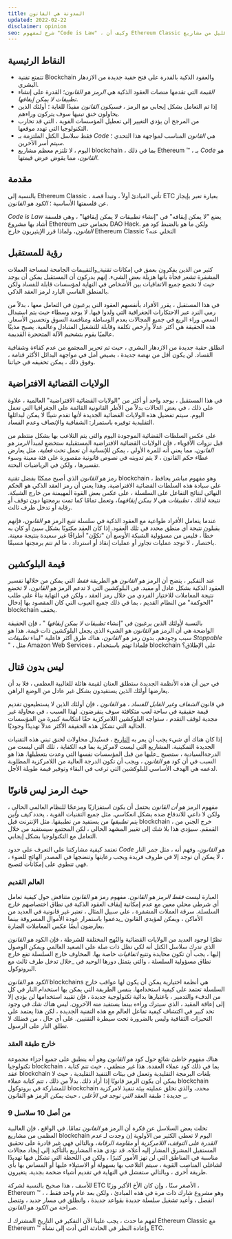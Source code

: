 ```yaml
---
title: المدونة هي القانون
updated: 2022-02-22
disclaimer: opinion
seo: شرح لمفهوم "Code is Law" ، وكيف أن Ethereum Classic هي واحدة من عدد قليل من مشاريع blockchain التي تسمح لهذا المستقبل المشرق بالظهور.
---
```


## النقاط الرئيسية

- تتمتع تقنية Blockchain والعقود الذكية بالقدرة على فتح حقبة جديدة من الازدهار البشري.
- _القيمة_ التي تقدمها منصات العقود الذكية هي _الرمز هو القانون_؛ القدرة على إنشاء _تطبيقات لا يمكن إيقافها_.
- إذا تم التعامل بشكل إيجابي مع الرمز _، فسيكون القانون_ مفيدًا للغاية ؛ أولئك الذين يحاولون خنق تبنيها سوف يتركون وراءهم.
- من المرجح أن يؤدي التغيير إلى تعطيل المؤسسات القوية ، التي قد تحارب التكنولوجيا التي تهدد موقعها.
- فقط سلاسل الكتل الملتزمة بـ _Code هي القانون_ المناسب لمواجهة هذا التحدي ؛ سيتم أسر الآخرين.
- اليوم ، لا تلتزم معظم مشاريع blockchain ، بما في ذلك Ethereum ™ ، بـ _Code هو القانون_، مما يقوض عرض قيمتها.

## مقدمة

بالنسبة إلى Ethereum Classic ، تأتي المبادئ أولاً ، وتبدأ قصة ETC بعبارة تعبر بإيجاز عن فلسفتها الأساسية ؛ _الكود هو القانون_.

_Code is Law_ يضع "لا يمكن إيقافه" في "إنشاء تطبيقات لا يمكن إيقافها" ، وهي فلسفة أشاد بها مشروع Ethereum بحماس حتى DAO Hack. ولكن ما هو بالضبط كود _هو القانون_، ولماذا قرر الإيثيريون خارج Ethereum Classic التخلي عنه؟

## رؤية للمستقبل

كثير من الذين يفكرون بعمق في إمكانات تقنية_والتقييمات الجامحة لمساحة العملات المشفرة تشعر فجأة بأنها هزيلة بعض الشيء. إنهم يدركون أن المستقبل يمكن أن يوجد حيث لا تخضع جميع الاتفاقيات بين الأشخاص في النهاية لمؤسسات قابلة للفساد ولكن بالمنطق القاسي البارد لرمز العقد الذكي.

في هذا المستقبل ، يقرر الأفراد بأنفسهم العقود التي يرغبون في التعامل معها ، بدلاً من رمي النرد عبر الاحتكارات الجغرافية التي ولدوا فيها. لا يوجد وسطاء حيث يتم استبدال السعي وراء الريع في جميع المجالات بعدم الوساطة ومنافسة السوق وتحسين الأسعار. هذه الحقيقة هي أكثر عدلاً وأرخص تكلفة وقابلة للتشغيل المتبادل وعالمية. يصبح مذيبًا عالميًا يقوم بتشحيم الآلة المتحجرة القديمة.

انطلق حقبة جديدة من الازدهار البشري ، حيث تم تحرير المجتمع من عدم كفاءة وشفافية الفساد. لن يكون أقل من نهضة جديدة ، بصيص أمل في مواجهة البدائل الأكثر قتامة ، وفوق ذلك ، يمكن تحقيقه في حياتنا.

## الولايات القضائية الافتراضية

في هذا المستقبل ، يوجد واحد أو أكثر من "الولايات القضائية الافتراضية" العالمية ، علاوة على ذلك ، في بعض الحالات بدلاً من الأطر القانونية القائمة على الجغرافيا التي تعمل اليوم. سيتم تفضيل هذه الولايات القضائية الجديدة لأنها تقدم شيئًا لا يمكن لبدائلها التقليدية توفيره باستمرار: الشفافية والإنصاف وعدم الفساد.

على عكس السلطات القضائية الموجودة اليوم والتي يتم التلاعب بها بشكل منتظم من قبل نزوات الأقوياء ، فإن الولايات القضائية الافتراضية المستقبلية ستخضع لمبدأ _الرمز هو القانون_، مما يعني أنه للمرة الأولى ، يمكن للإنسانية أن تعمل تحت _فعلية_، مثل يعارض غطاء حكم القانون ، لا يتم تدوينه في نصوص قانونية مقصورة على فئة معينة وسوء تفسيرها ، ولكن في الرياضيات البحتة.

رمز _هو القانون_ الذي أصبح ممكنًا بفضل تقنية blockchain ، وهو مفهوم مباشر يحافظ على سيادة هذه السلطات القضائية الافتراضية. وهذا يعني أن رمز العقد الذكي هو الحكم النهائي لنتائج التفاعل على السلسلة ، على عكس بعض القوة المهيمنة من خارج الشبكة. نتيجة لذلك ، _تطبيقات_ هي _لا يمكن إيقافهما_، وتعمل تمامًا كما تمت برمجتها دون توقف أو رقابة أو تدخل طرف ثالث.

عندما يتعامل الأفراد طواعية مع العقود الذكية في سلسلة تتبع الرمز _هو القانون_، فإنهم يقبلون نتيجة أي منطق محدد في تلك العقود. إذا كان العقد مكتوبًا بشكل سيئ أو كان به خطأ ، فليس من مسؤولية الشبكة الأوسع أن "تكوِّن" أطرافًا غير سعيدة بنتيجة معينة. باختصار ، لا توجد عمليات تجاوز أو عمليات إنقاذ أو استرداد ، ما لم تتم برمجتها مسبقًا.

## قيمة البلوكشين

عند التفكير ، يتضح أن الرمز _هو القانون_ هو الطريقة _فقط_ التي يمكن من خلالها تفسير العقود الذكية بشكل عادل أو مفيد. في البلوكشين التي لا تدعم الرمز _هو القانون_، لا تخضع نتيجة المعاملات للاختيار الفردي من خلال رمز العقد ، ولكن في النهاية بناءً على طلب "الحوكمة" من النظام القديم ، بما في ذلك جميع العيوب التي كان المقصود بها إدخال blockchain يخفف.

بالنسبة لأولئك الذين يرغبون في "إنشاء _تطبيقات لا يمكن إيقافها_ " ، فإن الحقيقة الواضحة هي أن الرمز _هو القانون_ هو الشيء الذي يجعل البلوكشين ذات قيمة. هذا هو سبب وجودهم. بدون رمز _هو القانون_، هناك طرق أكثر فاعلية "لبناء _تطبيقات Stoppable_ " ، مثل Amazon Web Services ، فلماذا تهتم باستخدام blockchain على الإطلاق؟

## ليس بدون قتال

في حين أن هذه الأنظمة الجديدة ستطلق العنان لقيمة هائلة للغالبية العظمى ، فلا بد أن يعارضها أولئك الذين يستفيدون بشكل غير عادل من الوضع الراهن.

في قانون _الشفاف وغير القابل للفساد ، هو القانون_ ، فإن أولئك الذين لا يستطيعون تقديم قيمة حقيقية في ساحة لعب متكافئة سوف ينقرضون. لهذا السبب ، في محاولة غير مجدية لوقف التقدم ، ستواجه البلوكشين اللامركزية حقًا انتكاسة كبيرة من المؤسسات الحالية التي تشكل هذه الحقيقة الأكثر عدلاً تهديدًا وجوديًا.

إذا كان هناك أي شيء يجب أن يمر به [التاريخ](https://www.eff.org/wp/riaa-v-people-five-years-later) ، فستُبذل محاولات لخنق تبني هذه التقنيات الجديدة التمكينية. المشاريع التي ليست لامركزية بما فيه الكفاية ، تلك التي ليست من الدرجةالسيادية ، ستصبح _عليها من قبل المؤسسات نفسها التي وعدت بتعطيلها. هذا هو السبب في أن كود _هو القانون_ ، ويجب أن تكون الدرجة العالية من اللامركزية المطلوبة لدعمه هي الهدف الأساسي للبلوكشين التي ترغب في البقاء وتوفير قيمة طويلة الأجل.

## حيث الرمز ليس قانونًا

مفهوم الرمز _هو أن القانون_ يحتمل أن يكون استفزازيًا ومزعجًا للنظام العالمي الحالي ، ولكن لا داعي للاندفاع ضده بشكل انعكاسي. مثل جميع التقنيات القوية ، يحدد _كيف وأين يتم تطبيقها_ من يستفيد من تطبيقها. مثل الإنترنت قبل blockchain ، خرج الجني من القمقم. سيؤدي هذا بلا شك إلى تغيير المشهد الحالي ، لكن المجتمع سيستفيد من خلال التعامل مع التكنولوجيا بشكل إيجابي.

تعتمد كيفية مشاركتنا على التعرف على حدود _Code هو القانون_، وفهم أنه ، مثل جمر النار ، لا يمكن أن توجد إلا في ظروف فريدة ويجب رعايتها وتنضجها في المصدر الهائج للضوء ، فهي تنطوي على إمكانات لتصبح.

### العالم القديم

العبارة ليست _فقط الرمز هو القانون_. مفهوم رمز _هو القانون_ متناقض حول كيفية تعامل أي شرطي محلي معين مع عدم إمكانية إيقاف العقود الذكية في نطاق اختصاصهم خارج السلسلة. سرقة العملات المشفرة ، على سبيل المثال ، تعتبر غير قانونية في العديد من الأماكن ، ويمكن لمؤيدي القانون _يدعموا باستمرار عودة الأموال المسروقة بينما يعارضون أيضًا عكس المعاملات الضارة.

نظرًا لوجود العديد من الولايات القضائية والنُهج المختلفة للشرطة ، فإن الكود *هو القانون* الذي تدرك سلاسل الكتل أنه لكي تظل ذات صلة على الصعيد العالمي ويمكن الوصول إليها ، يجب أن تكون محايدة وتتبع *اتفاقيات* خاصة بها. المخاوف خارج السلسلة تقع خارج نطاق مسؤولية السلسلة ، والتي يتمثل دورها الوحيد في _خلال تدخل طرف ثالث مع البروتوكول.

_الكود هو القانون_ blockchains هي أنظمة اختيارية يمكن أن يكون لها عواقب خارج السلسلة تعتمد على كيفية استخدامها. بنفس الطريقة التي يمكن بها استخدام النار في كل من الدفء والتدمير ، باعتبارها بدائية تكنولوجية جديدة ، فإن تقييد استخدامها لن يؤدي إلا إلى إعاقة المقيد ، الذي سيترك وراءه بينما يستفيد منه الآخرون. ليس هناك شك في وجود تحد كبير في اكتشاف كيفية تفاعل العالم مع هذه التقنية الجديدة ، لكن هذا يعتمد على التحيزات الثقافية وليس بالضرورة تحت سيطرة التقنيين. على أي حال ، من فضلك لا تطلق النار على الرسول.

### خارج طبقة العقد

هناك مفهوم خاطئ شائع حول كود _هو القانون_ وهو أنه ينطبق على جميع أجزاء مجموعة تكنولوجيا blockchain ، بما في ذلك كود عملاء العقدة. هذا غير منطقي ، حيث تتم كتابة عقد blockchain بلغات البرمجة التقليدية وتعمل في بيئات التنفيذ التقليدية ، حيث لا يمكن أن يكون الرمز قانونًا إذا أراد ذلك. بدلاً من ذلك ، تتم كتابة عملاء blockchain للمشاركة في بروتوكول blockchain _محدد_، والذي تخلق عمليته بيئة تنفيذ لامركزية جديدة ؛ طبقة العقد _التي توجد في الأعلى ، حيث يمكن_ الرمز هو القانون _.

### 9 من أصل 10 سلاسل

تخلت بعض السلاسل عن فكرة أن الرمز _هو القانون_ تمامًا. في الواقع ، فإن الغالبية العظمى من مشاريع blockchain اليوم لا تعطي الكثير من الأولوية إن وجدت لـ _عدم القدرة على التوقف_، _اللامركزية_ أو _مقاومة الرقابة_، وبالتالي فهي غير قادرة على تحقيق المستقبل المشرق المشار إليه أعلاه. قد تؤدي هذه المشاريع بالتأكيد إلى إيجاد مجالات مناسبة في المناطق التي لن تهز الأمور كثيرًا ، ولكن في اللحظة التي تشكل فيها تهديدًا لشاغلي المناصب القوية ، سيتم التلاعب بها بسهولة أو الاستيلاء عليها أو المساس بها بأي طريقة أخرى ، وبالتالي ستفشل في النهاية في تقديم أشياء ضخمة بجدية. يتغيرون.

للأسف ، هذا صحيح بالنسبة لشركة ETC الأصغر سنًا ، وإن كان الأخ الأكبر وزنًا ، Ethereum ™ ، وهو مشروع شارك ذات مرة في هذه المبادئ ، ولكن بعد عام واحد فقط ، انفصل ، وأعيد تشغيل سلسلة جديدة بقواعد جديدة ، وانطلق في مسار جديد ، وتنصل صراحة من _الكود هو القانون_.

لفهم ما حدث ، يجب علينا الآن التفكير في التاريخ المشترك لـ Ethereum Classic مع Ethereum ™ وإعادة النظر في الحادثة التي أدت إلى نشأة ETC.
